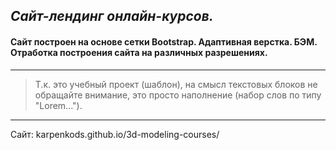 ## _Сайт-лендинг онлайн-курсов._	

#### Сайт построен на основе сетки Bootstrap. Адаптивная верстка. БЭМ. Отработка построения сайта на различных разрешениях. 
***

>Т.к. это учебный проект (шаблон), на смысл текстовых блоков не обращайте внимание, это просто наполнение (набор слов по типу "Lorem...").

***
Сайт: karpenkods.github.io/3d-modeling-courses/

